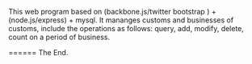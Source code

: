 This web program based on (backbone.js/twitter bootstrap ) + (node.js/express)  + mysql.
It mananges customs and businesses of customs, include the operations as follows: query, 
add, modify, delete, count on a period of business.


======
The End.
